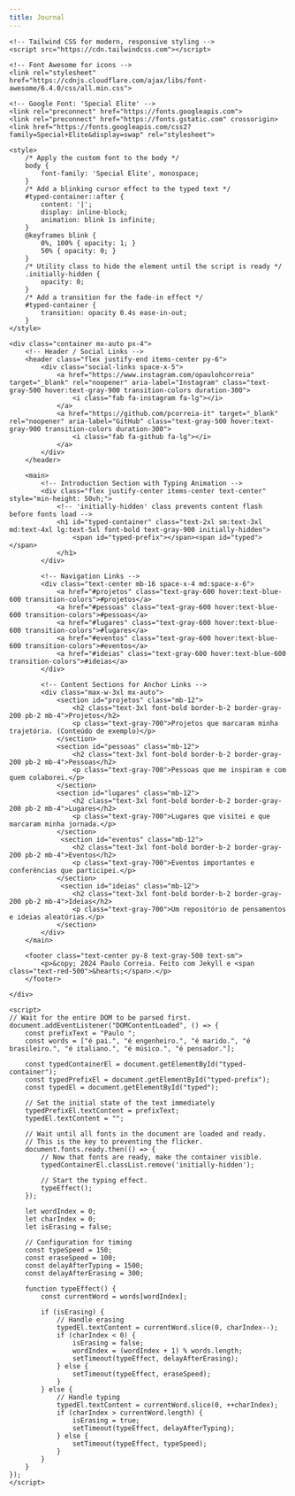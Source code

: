 ```yaml
---
title: Journal
---
```

<head>
    <meta charset="UTF-8">
    <meta name="viewport" content="width=device-width, initial-scale=1.0">
    <title>Journal | Paulo Correia</title>

    <!-- Tailwind CSS for modern, responsive styling -->
    <script src="https://cdn.tailwindcss.com"></script>
    
    <!-- Font Awesome for icons -->
    <link rel="stylesheet" href="https://cdnjs.cloudflare.com/ajax/libs/font-awesome/6.4.0/css/all.min.css">
    
    <!-- Google Font: 'Special Elite' -->
    <link rel="preconnect" href="https://fonts.googleapis.com">
    <link rel="preconnect" href="https://fonts.gstatic.com" crossorigin>
    <link href="https://fonts.googleapis.com/css2?family=Special+Elite&display=swap" rel="stylesheet">

    <style>
        /* Apply the custom font to the body */
        body {
            font-family: 'Special Elite', monospace;
        }
        /* Add a blinking cursor effect to the typed text */
        #typed-container::after {
            content: '|';
            display: inline-block;
            animation: blink 1s infinite;
        }
        @keyframes blink {
            0%, 100% { opacity: 1; }
            50% { opacity: 0; }
        }
        /* Utility class to hide the element until the script is ready */
        .initially-hidden {
            opacity: 0;
        }
        /* Add a transition for the fade-in effect */
        #typed-container {
            transition: opacity 0.4s ease-in-out;
        }
    </style>
</head>
<body class="bg-gray-50 text-gray-800">

    <div class="container mx-auto px-4">
        <!-- Header / Social Links -->
        <header class="flex justify-end items-center py-6">
            <div class="social-links space-x-5">
                <a href="https://www.instagram.com/opaulohcorreia" target="_blank" rel="noopener" aria-label="Instagram" class="text-gray-500 hover:text-gray-900 transition-colors duration-300">
                    <i class="fab fa-instagram fa-lg"></i>
                </a>
                <a href="https://github.com/pcorreia-it" target="_blank" rel="noopener" aria-label="GitHub" class="text-gray-500 hover:text-gray-900 transition-colors duration-300">
                    <i class="fab fa-github fa-lg"></i>
                </a>
            </div>
        </header>

        <main>
            <!-- Introduction Section with Typing Animation -->
            <div class="flex justify-center items-center text-center" style="min-height: 50vh;">
                <!-- 'initially-hidden' class prevents content flash before fonts load -->
                <h1 id="typed-container" class="text-2xl sm:text-3xl md:text-4xl lg:text-5xl font-bold text-gray-900 initially-hidden">
                    <span id="typed-prefix"></span><span id="typed"></span>
                </h1>
            </div>
            
            <!-- Navigation Links -->
            <div class="text-center mb-16 space-x-4 md:space-x-6">
                <a href="#projetos" class="text-gray-600 hover:text-blue-600 transition-colors">#projetos</a>
                <a href="#pessoas" class="text-gray-600 hover:text-blue-600 transition-colors">#pessoas</a>
                <a href="#lugares" class="text-gray-600 hover:text-blue-600 transition-colors">#lugares</a>
                <a href="#eventos" class="text-gray-600 hover:text-blue-600 transition-colors">#eventos</a>
                <a href="#ideias" class="text-gray-600 hover:text-blue-600 transition-colors">#ideias</a>
            </div>

            <!-- Content Sections for Anchor Links -->
            <div class="max-w-3xl mx-auto">
                <section id="projetos" class="mb-12">
                    <h2 class="text-3xl font-bold border-b-2 border-gray-200 pb-2 mb-4">Projetos</h2>
                    <p class="text-gray-700">Projetos que marcaram minha trajetória. (Conteúdo de exemplo)</p>
                </section>
                <section id="pessoas" class="mb-12">
                    <h2 class="text-3xl font-bold border-b-2 border-gray-200 pb-2 mb-4">Pessoas</h2>
                    <p class="text-gray-700">Pessoas que me inspiram e com quem colaborei.</p>
                </section>
                <section id="lugares" class="mb-12">
                    <h2 class="text-3xl font-bold border-b-2 border-gray-200 pb-2 mb-4">Lugares</h2>
                    <p class="text-gray-700">Lugares que visitei e que marcaram minha jornada.</p>
                </section>
                 <section id="eventos" class="mb-12">
                    <h2 class="text-3xl font-bold border-b-2 border-gray-200 pb-2 mb-4">Eventos</h2>
                    <p class="text-gray-700">Eventos importantes e conferências que participei.</p>
                </section>
                 <section id="ideias" class="mb-12">
                    <h2 class="text-3xl font-bold border-b-2 border-gray-200 pb-2 mb-4">Ideias</h2>
                    <p class="text-gray-700">Um repositório de pensamentos e ideias aleatórias.</p>
                </section>
            </div>
        </main>
        
        <footer class="text-center py-8 text-gray-500 text-sm">
            <p>&copy; 2024 Paulo Correia. Feito com Jekyll e <span class="text-red-500">&hearts;</span>.</p>
        </footer>

    </div>

    <script>
    // Wait for the entire DOM to be parsed first.
    document.addEventListener("DOMContentLoaded", () => {
        const prefixText = "Paulo ";
        const words = ["é pai.", "é engenheiro.", "é marido.", "é brasileiro.", "é italiano.", "é músico.", "é pensador."];
        
        const typedContainerEl = document.getElementById("typed-container");
        const typedPrefixEl = document.getElementById("typed-prefix");
        const typedEl = document.getElementById("typed");

        // Set the initial state of the text immediately
        typedPrefixEl.textContent = prefixText;
        typedEl.textContent = "";

        // Wait until all fonts in the document are loaded and ready.
        // This is the key to preventing the flicker.
        document.fonts.ready.then(() => {
            // Now that fonts are ready, make the container visible.
            typedContainerEl.classList.remove('initially-hidden');
            
            // Start the typing effect.
            typeEffect();
        });

        let wordIndex = 0;
        let charIndex = 0;
        let isErasing = false;

        // Configuration for timing
        const typeSpeed = 150;
        const eraseSpeed = 100;
        const delayAfterTyping = 1500;
        const delayAfterErasing = 300;

        function typeEffect() {
            const currentWord = words[wordIndex];
            
            if (isErasing) {
                // Handle erasing
                typedEl.textContent = currentWord.slice(0, charIndex--);
                if (charIndex < 0) {
                    isErasing = false;
                    wordIndex = (wordIndex + 1) % words.length;
                    setTimeout(typeEffect, delayAfterErasing);
                } else {
                    setTimeout(typeEffect, eraseSpeed);
                }
            } else {
                // Handle typing
                typedEl.textContent = currentWord.slice(0, ++charIndex);
                if (charIndex > currentWord.length) {
                    isErasing = true;
                    setTimeout(typeEffect, delayAfterTyping);
                } else {
                    setTimeout(typeEffect, typeSpeed);
                }
            }
        }
    });
    </script>

